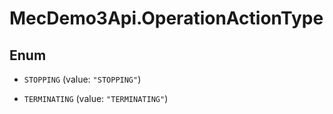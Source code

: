 # MecDemo3Api.OperationActionType

## Enum


* `STOPPING` (value: `"STOPPING"`)

* `TERMINATING` (value: `"TERMINATING"`)


